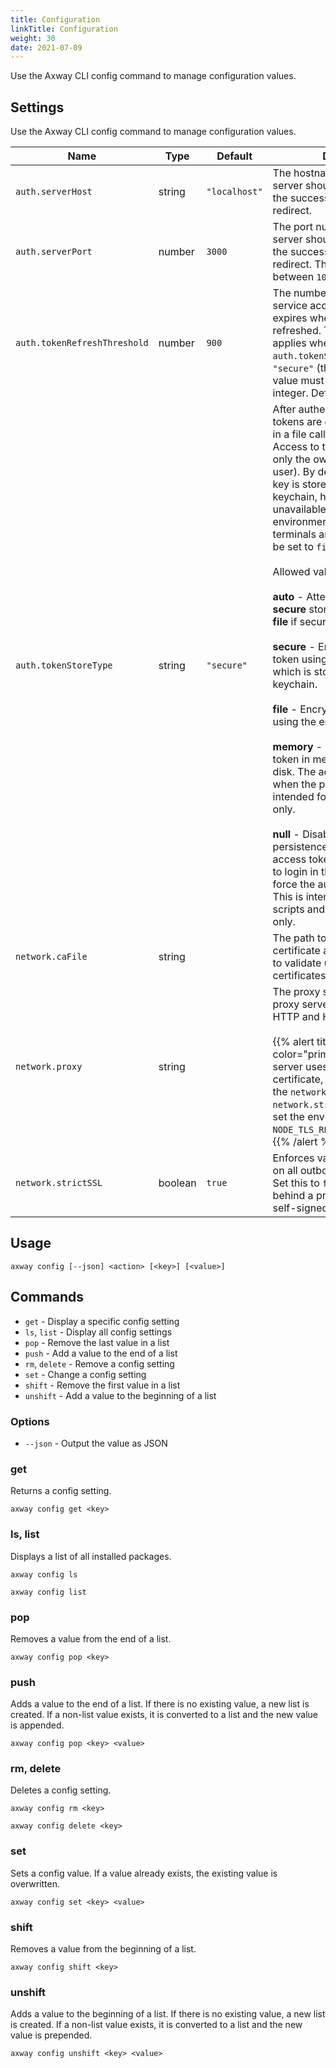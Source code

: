 ```yaml
---
title: Configuration
linkTitle: Configuration 
weight: 30
date: 2021-07-09
---
```


Use the Axway CLI config command to manage configuration values.

## Settings

Use the Axway CLI config command to manage configuration values.

| Name | Type | Default | Description |
| --- | --- | --- | --- |
| `auth.serverHost` | string | <span style="white-space:nowrap">`"localhost"`</span> | The hostname the local web server should listen on and await the successful login browser redirect. |
| `auth.serverPort` | number | `3000` | The port number the local web server should listen on and await the successful login browser redirect. The value must be between `1024` and `65535`. |
| <span style="white-space:nowrap">`auth.tokenRefreshThreshold`</span> | number | `900` | The number of seconds before a service account's access token expires when it should be refreshed. This setting only applies when the `auth.tokenStoreType` is set to `"secure"` (the default value). The value must be a non-negative integer. Defaults to 15 minutes. |
| `auth.tokenStoreType` | string | `"secure"` | After authenticating, access tokens are encrypted and stored in a file called the token store. Access to this file is restricted to only the owner (the current user). By default, the encryption key is stored in the system's keychain, however this feature is unavailable in headless environments such as SSH terminals and this setting must be set to `file`.<br /><br />Allowed values:<br /><br />**auto** - Attempts to use the **secure** store, but falls back to **file** if secure store is unavailable.<br /><br />**secure** - Encrypts the access token using a generated key which is stored in the system's keychain.<br /><br />**file** - Encrypts the access token using the embedded key.<br /><br />**memory** - Stores the access token in memory instead of on disk. The access tokens are lost when the process exits. This is intended for testing purposes only.<br /><br />**null** - Disables all forms of token persistence and only returns the access token. Subsequent calls to login in the same process will force the authentication flow. This is intended for migration scripts and testing purposes only. |
| `network.caFile` | string |  | The path to a PEM formatted certificate authority bundle used to validate untrusted SSL certificates. |
| `network.proxy` | string |  | The proxy server URL. This proxy server is used for both HTTP and HTTPS requests.<br /><br />{{% alert title="Note" color="primary" %}}If the proxy server uses a self-signed certificate, you must specify the `network.caFile`, set `network.strictSSL` to `false`, or set the environment variable `NODE_TLS_REJECT_UNAUTHORIZED=0`.{{% /alert %}} |
| `network.strictSSL` | boolean | `true` | Enforces valid TLS certificates on all outbound HTTPS requests. Set this to `false` if you are behind a proxy server with a self-signed certificate. |

## Usage

```
axway config [--json] <action> [<key>] [<value>]
```

## Commands

* `get` - Display a specific config setting
* `ls`, `list` - Display all config settings
* `pop` - Remove the last value in a list
* `push` - Add a value to the end of a list
* `rm`, `delete` - Remove a config setting
* `set` - Change a config setting
* `shift` - Remove the first value in a list
* `unshift` - Add a value to the beginning of a list

### Options

* `--json` - Output the value as JSON

### get

Returns a config setting.

```
axway config get <key>
```

### ls, list

Displays a list of all installed packages.

```
axway config ls

axway config list
```

### pop

Removes a value from the end of a list.

```
axway config pop <key>
```

### push

Adds a value to the end of a list. If there is no existing value, a new list is created. If a non-list value exists, it is converted to a list and the new value is appended.

```
axway config pop <key> <value>
```

### rm, delete

Deletes a config setting.

```
axway config rm <key>

axway config delete <key>
```

### set

Sets a config value. If a value already exists, the existing value is overwritten.

```
axway config set <key> <value>
```

### shift

Removes a value from the beginning of a list.

```
axway config shift <key>
```

### unshift

Adds a value to the beginning of a list. If there is no existing value, a new list is created. If a non-list value exists, it is converted to a list and the new value is prepended.

```
axway config unshift <key> <value>
```

